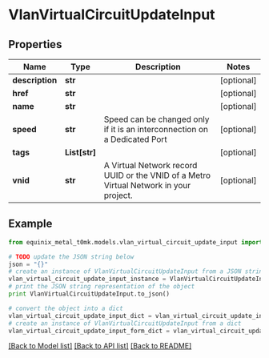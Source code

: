 # VlanVirtualCircuitUpdateInput


## Properties
Name | Type | Description | Notes
------------ | ------------- | ------------- | -------------
**description** | **str** |  | [optional] 
**href** | **str** |  | [optional] 
**name** | **str** |  | [optional] 
**speed** | **str** | Speed can be changed only if it is an interconnection on a Dedicated Port | [optional] 
**tags** | **List[str]** |  | [optional] 
**vnid** | **str** | A Virtual Network record UUID or the VNID of a Metro Virtual Network in your project. | [optional] 

## Example

```python
from equinix_metal_t0mk.models.vlan_virtual_circuit_update_input import VlanVirtualCircuitUpdateInput

# TODO update the JSON string below
json = "{}"
# create an instance of VlanVirtualCircuitUpdateInput from a JSON string
vlan_virtual_circuit_update_input_instance = VlanVirtualCircuitUpdateInput.from_json(json)
# print the JSON string representation of the object
print VlanVirtualCircuitUpdateInput.to_json()

# convert the object into a dict
vlan_virtual_circuit_update_input_dict = vlan_virtual_circuit_update_input_instance.to_dict()
# create an instance of VlanVirtualCircuitUpdateInput from a dict
vlan_virtual_circuit_update_input_form_dict = vlan_virtual_circuit_update_input.from_dict(vlan_virtual_circuit_update_input_dict)
```
[[Back to Model list]](../README.md#documentation-for-models) [[Back to API list]](../README.md#documentation-for-api-endpoints) [[Back to README]](../README.md)



